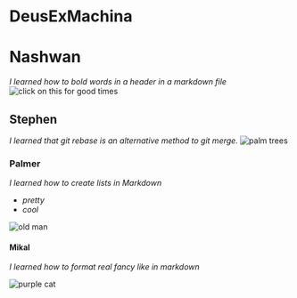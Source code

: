 # DeusExMachina

# Nashwan

_I learned how to bold words in a header in a markdown file_
![click on this for good times](https://i.natgeofe.com/n/548467d8-c5f1-4551-9f58-6817a8d2c45e/NationalGeographic_2572187_square.jpg)

## Stephen

_I learned that git rebase is an alternative method to git merge._
![palm trees](https://empire-s3-production.bobvila.com/articles/wp-content/uploads/2020/06/Types-of-Palm-Trees.jpg)

### Palmer

_I learned how to create lists in Markdown_

- _pretty_
- _cool_

![old man](https://media.istockphoto.com/id/1203073335/photo/half-lenght-portrait-of-the-happy-shirtless-old-man-senior-showing-his-biceps-and-looking-at.jpg?s=612x612&w=0&k=20&c=Bqm3mcq_hiRzviI13XU5fTzTb7ztN6cQxlDw-eSfBgw=)

#### Mikal

_I learned how to format real fancy like in markdown_

![purple cat](https://i.pinimg.com/originals/e1/a9/66/e1a9661efe2bdee4f07a5a03a7ea79c9.jpg)

